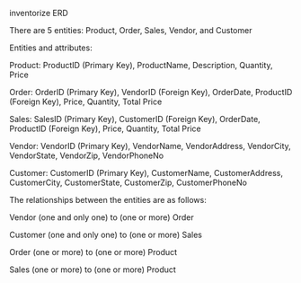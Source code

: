 inventorize ERD

There are 5 entities: Product, Order, Sales, Vendor, and Customer

Entities and attributes:

Product: ProductID (Primary Key), ProductName, Description, Quantity, Price

Order: OrderID (Primary Key), VendorID (Foreign Key), OrderDate, ProductID (Foreign Key), Price, Quantity, Total Price

Sales: SalesID (Primary Key), CustomerID (Foreign Key), OrderDate, ProductID (Foreign Key), Price, Quantity, Total Price

Vendor: VendorID (Primary Key), VendorName, VendorAddress, VendorCity, VendorState, VendorZip, VendorPhoneNo

Customer: CustomerID (Primary Key), CustomerName, CustomerAddress, CustomerCity, CustomerState, CustomerZip, CustomerPhoneNo


The relationships between the entities are as follows:

Vendor (one and only one) to (one or more) Order

Customer (one and only one) to (one or more) Sales

Order (one or more) to (one or more) Product

Sales (one or more) to (one or more) Product
